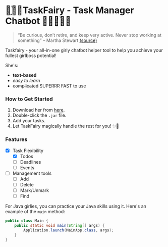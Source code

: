 # 🌷͙֒🧚‍♀️TaskFairy - Task Manager Chatbot 🧚‍♀️🌷͙֒🧚‍♀

> “Be curious, don’t retire, and keep very active. Never stop working at something” – Martha Stewart [(source)](https://www.thecorporatesister.com/blog/10-best-quotes-productivity-kickass-women/)

Taskfairy - your all-in-one girly chatbot helper tool to help you achieve your fullest girlboss potential!

She's:
- **text-based**
- *easy to learn*
- ~~complicated~~ SUPERRR FAST to use

### How to Get Started

1. Download her from [here](https://github.com/sannie-beep/ip).
2. Double-click the `.jar` file.
3. Add your tasks.
4. Let TaskFairy magically handle the rest for you! ✨🥰

### Features

- [x] Task Flexibility
   - [x] Todos
   - [ ] Deadlines
   - [ ] Events
- [ ] Management tools
   - [ ] Add
   - [ ] Delete
   - [ ] Mark/Unmark
   - [ ] Find

For Java girlies, you can practice your Java skills using it. Here's an example of the `main` method:

```java
public class Main {
    public static void main(String[] args) {
        Application.launch(MainApp.class, args);
    }
}
